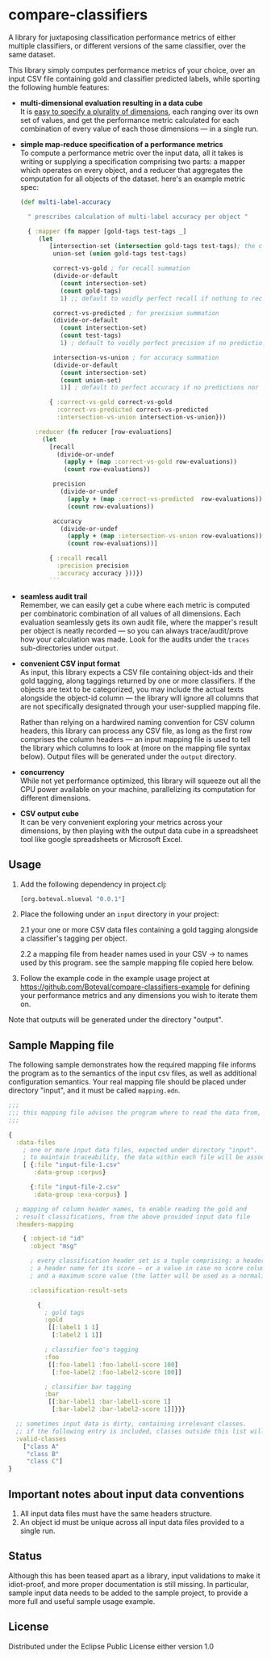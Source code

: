 # compare-classifiers

A library for juxtaposing classification performance metrics of either multiple classifiers, or different versions of the same classifier, over the same dataset.

This library simply computes performance metrics of your choice, over an input CSV file containing gold and classifier predicted labels, while sporting the following humble features:

+ __multi-dimensional evaluation resulting in a data cube__  
It is [easy to specify a plurality of dimensions](https://github.com/Boteval/compare-classifiers-example/blob/f3c7dd63b353bd1cd7ded1e788382006d6a1c607/src/clojure/org/boteval/nlueval_sample/execute.clj#L67-L127), each ranging over its own set of values, and get the performance metric calculated for each combination of every value of each those dimensions ― in a single run.

+ __simple map-reduce specification of a performance metrics__  
To compute a performance metric over the input data, all it takes is writing or supplying a specification comprising two parts: a mapper which operates on every object, and a reducer that aggregates the computation for all objects of the dataset.
  here's an example metric spec:

  ```clojure
  (def multi-label-accuracy

    " prescribes calculation of multi-label accuracy per object "  

    { :mapper (fn mapper [gold-tags test-tags _]
       (let
          [intersection-set (intersection gold-tags test-tags); the correctly predicted
           union-set (union gold-tags test-tags)

           correct-vs-gold ; for recall summation
           (divide-or-default
             (count intersection-set)
             (count gold-tags)
             1) ;; default to voidly perfect recall if nothing to recall for the object

           correct-vs-predicted ; for precision summation
           (divide-or-default
             (count intersection-set)
             (count test-tags)
             1) ; default to voidly perfect precision if no predictions made for the object

           intersection-vs-union ; for accuracy summation
           (divide-or-default
             (count intersection-set)
             (count union-set)
             1)] ; default to perfect accuracy if no predictions nor gold tags for the object

          { :correct-vs-gold correct-vs-gold
            :correct-vs-predicted correct-vs-predicted
            :intersection-vs-union intersection-vs-union}))

      :reducer (fn reducer [row-evaluations]
        (let
          [recall
            (divide-or-undef
              (apply + (map :correct-vs-gold row-evaluations))
              (count row-evaluations))

           precision
             (divide-or-undef
               (apply + (map :correct-vs-predicted  row-evaluations))
               (count row-evaluations))

           accuracy
             (divide-or-undef
               (apply + (map :intersection-vs-union row-evaluations))
               (count row-evaluations))]

          { :recall recall
            :precision precision
            :accuracy accuracy }))})
          ```
+ __seamless audit trail__  
Remember, we can easily get a cube where each metric is computed per combinatoric combination of all values of all dimensions. Each evaluation seamlessly gets its own audit file, where the mapper's result per object is neatly recorded ― so you can always trace/audit/prove how your calculation was made. Look for the audits under the `traces` sub-directories under `output`.

+ __convenient CSV input format__  
As input, this library expects a CSV file containing object-ids and their gold tagging, along taggings returned by one or more classifiers. If the objects are text to be categorized, you may include the actual texts alongside the object-id column ― the library will ignore all columns that are not specifically designated through your user-supplied mapping file.  

  Rather than relying on a hardwired naming convention for CSV column headers, this library can process any CSV file, as long as the first row comprises the column headers ― an input mapping file is used to tell the library which columns to look at (more on the mapping file syntax below).
Output files will be generated under the `output` directory.
+ __concurrency__  
While not yet performance optimized, this library will squeeze out all the CPU power available on your machine, parallelizing its computation for different dimensions.

+ __CSV output cube__  
It can be very convenient exploring your metrics across your dimensions, by then playing with the output data cube in a spreadsheet tool like google spreadsheets or Microsoft Excel.

## Usage

1. Add the following dependency in project.clj:

    ```clojure
    [org.boteval.nlueval "0.0.1"]
    ```

2. Place the following under an `input` directory in your project:

    2.1 your one or more CSV data files containing a gold tagging alongside a classifier's tagging per object.

    2.2 a mapping file from header names used in your CSV → to names used by this program. see the sample mapping file copied here below.

3. Follow the example code in the example usage project at https://github.com/Boteval/compare-classifiers-example for defining your performance metrics and any dimensions you wish to iterate them on.

Note that outputs will be generated under the directory "output".

## Sample Mapping file

The following sample demonstrates how the required mapping file informs the program as to the semantics of the input csv files, as well as additional configuration semantics. Your real mapping file should be placed under directory "input", and it must be called `mapping.edn`.

```clojure
;;;
;;; this mapping file advises the program where to read the data from, and how to read it
;;;

{
  :data-files
    ; one or more input data files, expected under directory "input".
    ; to maintain traceability, the data within each file will be associated with the name provided by :data-group.
    [ {:file "input-file-1.csv"
       :data-group :corpus}

      {:file "input-file-2.csv"
       :data-group :exa-corpus} ]

  ; mapping of column header names, to enable reading the gold and
  ; result classifications, from the above provided input data file
  :headers-mapping

    { :object-id "id"
      :object "msg"

      ; every classification header set is a tuple comprising: a header name,
      ; a header name for its score ― or a value in case no score column is provided,
      ; and a maximum score value (the latter will be used as a normalization factor).

      :classification-result-sets

        {
          ; gold tags
          :gold
           [[:label1 1 1]
            [:label2 1 1]]

          ; classifier foo's tagging
          :foo
           [[:foo-label1 :foo-label1-score 100]
            [:foo-label2 :foo-label2-score 100]]

          ; classifier bar tagging
          :bar
           [[:bar-label1 :bar-label1-score 1]
            [:bar-label2 :bar-label2-score 1]]}}}

  ;; sometimes input data is dirty, containing irrelevant classes.
  ;; if the following entry is included, classes outside this list will be ignored.
  :valid-classes
    ["class A"
     "class B"
     "class C"]
}
```

## Important notes about input data conventions

1. All input data files must have the same headers structure.
2. An object id must be unique across all input data files provided to a single run.

## Status

Although this has been teased apart as a library, input validations to make it idiot-proof, and more proper documentation is still missing. In particular, sample input data needs to be added to the sample project, to provide a more full and useful sample usage example.

## License

Distributed under the Eclipse Public License either version 1.0
